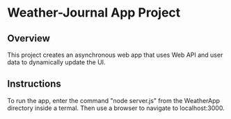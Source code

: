 # Weather-Journal App Project

## Overview
This project creates an asynchronous web app that uses Web API and user data to dynamically update the UI. 

## Instructions
To run the app, enter the command "node server.js" from the WeatherApp directory inside a termal. Then use a browser to navigate to localhost:3000. 
